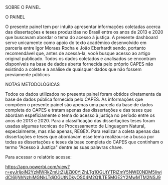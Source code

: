 SOBRE O PAINEL

O PAINEL


O presente painel tem por intuito apresentar informações coletadas acerca das dissertações e teses produzidas no Brasil entre os anos de 2013 e 2020 que buscavam abordar o tema do acesso à justiça. A presente dashboard serve unicamente como apoio do texto acadêmico desenvolvido em parceria entre Igor Moraes Rocha e João Eberhardt sendo, portanto recomendável que, antes de acessá-la, você busque acesso ao artigo original publicado.
Todos os dados coletados e analisados se encontram disponíveis na base de dados aberta fornecida pelo próprio CAPES não existindo a coleta e a análise de quaisquer dados que não fossem previamente públicos

NOTAS METODOLÓGICAS

Todos os dados utilizados no presente painel foram obtidos diretamenta da base de dados pública fornecida pelo CAPES.
As informações que compõem o presente painel são apenas uma parcela da base de dados completa do CAPES e tratam apenas das dissertações e das teses que abordam espeficiamente o tema do acesso à justiça no período entre os anos de 2013 e 2020.
Para a classificação das dissertações teses foram usadas algumas tecnicas de Processamento de Linguagem Natural, especialmente, mas não apenas, REGEX.
Para realizar a coleta apenas das dissertações e teses que abordavam esse tema realizou-se a busca por todas as dissertações e teses da base completa do CAPES que continham o termo "Acesso à Justiça" dentre as suas palavras chave.

Para acessar o relatório acesse:

https://app.powerbi.com/view?r=eyJrIjoiN2YzMWRkZmUtZjJjZi00YjZhLTg1OGUtYTRjZmY5NWE0NDM5IiwidCI6IjNhNzhiMGNkLTdjOGUtNDkyOS04M2Q1LTE5MGE2Y2MwMTM2NSJ9
